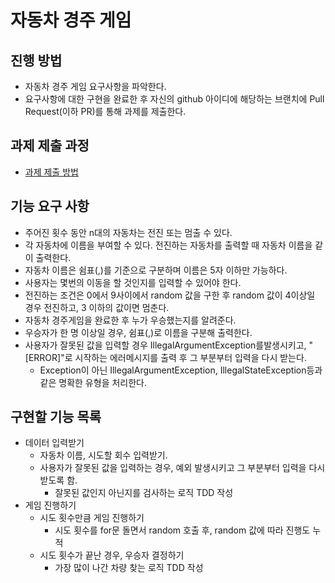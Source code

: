 # 자동차 경주 게임
## 진행 방법
* 자동차 경주 게임 요구사항을 파악한다.
* 요구사항에 대한 구현을 완료한 후 자신의 github 아이디에 해당하는 브랜치에 Pull Request(이하 PR)를 통해 과제를 제출한다.

## 과제 제출 과정
* [과제 제출 방법](https://github.com/next-step/nextstep-docs/tree/master/precourse)

## 기능 요구 사항
* 주어진 횟수 동안 n대의 자동차는 전진 또는 멈출 수 있다.
* 각 자동차에 이름을 부여할 수 있다. 전진하는 자동차를 출력할 때 자동차 이름을 같이 출력한다.
* 자동차 이름은 쉼표(,)를 기준으로 구분하며 이름은 5자 이하만 가능하다.
* 사용자는 몇번의 이동을 할 것인지를 입력할 수 있어야 한다.
* 전진하는 조건은 0에서 9사이에서 random 값을 구한 후 random 값이 4이상일 경우 전진하고, 3 이하의 값이면 멈춘다.
* 자동차 경주게임을 완료한 후 누가 우승했는지를 알려준다.
* 우승자가 한 명 이상일 경우, 쉼표(,)로 이름을 구분해 출력한다.
* 사용자가 잘못된 값을 입력할 경우 IllegalArgumentException를발생시키고, "[ERROR]"로 시작하는 에러메시지를
출력 후 그 부분부터 입력을 다시 받는다.
  * Exception이 아닌 IllegalArgumentException, IllegalStateException등과 같은 명확한 유형을 처리한다.

## 구현할 기능 목록
* 데이터 입력받기
  * 자동차 이름, 시도할 회수 입력받기. 
  * 사용자가 잘못된 값을 입력하는 경우, 예외 발생시키고 그 부분부터 입력을 다시 받도록 함.
    * 잘못된 값인지 아닌지를 검사하는 로직 TDD 작성
* 게임 진행하기
  * 시도 횟수만큼 게임 진행하기
    * 시도 횟수를 for문 돌면서 random 호출 후, random 값에 따라 진행도 누적
  * 시도 횟수가 끝난 경우, 우승자 결정하기
    * 가장 많이 나간 차량 찾는 로직 TDD 작성

